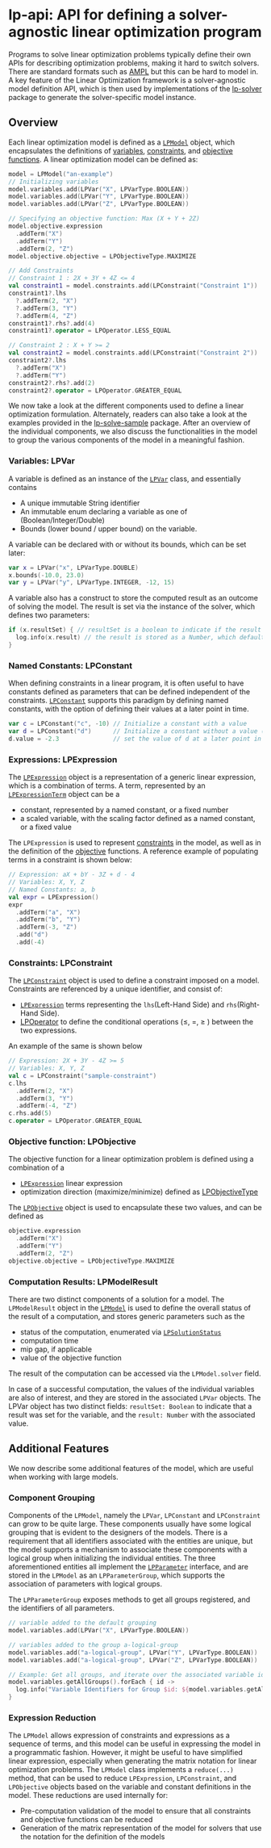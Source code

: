 # lp-api: API for defining a solver-agnostic linear optimization program

Programs to solve linear optimization problems typically define their own APIs for describing optimization problems,
making it hard to switch solvers. There are standard formats such as [AMPL](https://ampl.com) but this can be hard to
model in. A key feature of the Linear Optimization framework is a solver-agnostic model definition API, which is then
used by implementations of the [lp-solver](../lp-solver/README.md) package to generate the solver-specific model
instance.

## Overview

Each linear optimization model is defined as a [`LPModel`](#lpmodel) object, which encapsulates the definitions of
[variables](#lpvar), [constraints](#lpconstraint), and [objective functions](#lpobjective). A linear optimization model
can be defined as:

```kotlin
model = LPModel("an-example")
// Initializing variables
model.variables.add(LPVar("X", LPVarType.BOOLEAN))
model.variables.add(LPVar("Y", LPVarType.BOOLEAN))
model.variables.add(LPVar("Z", LPVarType.BOOLEAN))

// Specifying an objective function: Max (X + Y + 2Z)
model.objective.expression
  .addTerm("X")
  .addTerm("Y")
  .addTerm(2, "Z")
model.objective.objective = LPObjectiveType.MAXIMIZE

// Add Constraints
// Constraint 1 : 2X + 3Y + 4Z <= 4
val constraint1 = model.constraints.add(LPConstraint("Constraint 1"))
constraint1?.lhs
  ?.addTerm(2, "X")
  ?.addTerm(3, "Y")
  ?.addTerm(4, "Z")
constraint1?.rhs?.add(4)
constraint1?.operator = LPOperator.LESS_EQUAL

// Constraint 2 : X + Y >= 2
val constraint2 = model.constraints.add(LPConstraint("Constraint 2"))
constraint2?.lhs
  ?.addTerm("X")
  ?.addTerm("Y")
constraint2?.rhs?.add(2)
constraint2?.operator = LPOperator.GREATER_EQUAL
```

We now take a look at the different components used to define a linear optimization formulation. Alternately, readers
can also take a look at the examples provided in the [lp-solve-sample](../lp-solver-sample/README.md) package. After an
overview of the individual components, we also discuss the functionalities in the model to group the various components
of the model in a meaningful fashion.

### Variables: LPVar <a ame="lpvar"></a>

A variable is defined as an instance of the [`LPVar`](src/main/kotlin/com/lpapi/model/LPVar.kt) class, and essentially
contains

* A unique immutable String identifier
* An immutable enum declaring a variable as one of (Boolean/Integer/Double)
* Bounds (lower bound / upper bound) on the variable.

A variable can be declared with or without its bounds, which can be set later:

```kotlin
var x = LPVar("x", LPVarType.DOUBLE)
x.bounds(-10.0, 23.0)
var y = LPVar("y", LPVarType.INTEGER, -12, 15)
```

A variable also has a construct to store the computed result as an outcome of solving the model. The result is set via
the instance of the solver, which defines two parameters:

```kotlin
if (x.resultSet) { // resultSet is a boolean to indicate if the result was set
  log.info(x.result) // the result is stored as a Number, which defaults to 0
}
```

### Named Constants: LPConstant

When defining constraints in a linear program, it is often useful to have constants defined as parameters that can be
defined independent of the constraints. [`LPConstant`](./src/main/kotlin/com/lpapi/model/LPConstant.kt) supports this
paradigm by defining named constants, with the option of defining their values at a later point in time.

```kotlin
var c = LPConstant("c", -10) // Initialize a constant with a value
var d = LPConstant("d")      // Initialize a constant without a value (defaults to 0)
d.value = -2.3               // set the value of d at a later point in time. 
```

### Expressions: LPExpression <a name="lpexpression"></a>

The [`LPExpression`](./src/main/kotlin/com/lpapi/model/LPExpression.kt) object is a representation of a generic linear
expression, which is a combination of terms. A term, represented by
an [`LPExpressionTerm`](./src/main/kotlin/com/lpapi/model/LPExpressionTerm.kt) object can be a

* constant, represented by a named constant, or a fixed number
* a scaled variable, with the scaling factor defined as a named constant, or a fixed value

The `LPExpression` is used to represent [constraints](#lpconstraint) in the model, as well as in the definition of the
[objective](#lpobjective) functions. A reference example of populating terms in a constraint is shown below:

```kotlin
// Expression: aX + bY - 3Z + d - 4
// Variables: X, Y, Z
// Named Constants: a, b 
val expr = LPExpression()
expr
  .addTerm("a", "X")
  .addTerm("b", "Y")
  .addTerm(-3, "Z")
  .add("d")
  .add(-4)
```

### Constraints: LPConstraint <a name="lpconstraint"></a>

The [`LPConstraint`](./src/main/kotlin/com/lpapi/model/LPConstraint.kt) object is used to define a constraint imposed on
a model. Constraints are referenced by a unique identifier, and consist of:

* [`LPExpression`](#lpexpression) terms representing the `lhs`(Left-Hand Side) and `rhs`(Right-Hand Side).
* [LPOperator](./src/main/kotlin/com/lpapi/model/enums/LPOperator.kt) to define the conditional operations
  (&leq;, =, &geq; ) between the two expressions.

An example of the same is shown below

```kotlin
// Expression: 2X + 3Y - 4Z >= 5
// Variables: X, Y, Z
val c = LPConstraint("sample-constraint")
c.lhs
  .addTerm(2, "X")
  .addTerm(3, "Y")
  .addTerm(-4, "Z")
c.rhs.add(5)
c.operator = LPOperator.GREATER_EQUAL
```

### Objective function: LPObjective <a name="lpobjective"></a>

The objective function for a linear optimization problem is defined using a combination of a

* [`LPExpression`](#lpexpression) linear expression
* optimization direction (maximize/minimize) defined as
  [LPObjectiveType](./src/main/kotlin/com/lpapi/model/enums/LPObjectiveType.kt)

The [`LPObjective`](./src/main/kotlin/com/lpapi/model/LPObjective.kt) object is used to encapsulate these two values,
and can be defined as

```kotlin
objective.expression
  .addTerm("X")
  .addTerm("Y")
  .addTerm(2, "Z")
objective.objective = LPObjectiveType.MAXIMIZE
```

### Computation Results: LPModelResult

There are two distinct components of a solution for a model. The `LPModelResult` object in
the [`LPModel`](./src/main/kotlin/com/lpapi/model/LPModel.kt) is used to define the overall status of the result of a
computation, and stores generic parameters such as the

* status of the computation, enumerated
  via [`LPSolutionStatus`](./src/main/kotlin/com/lpapi/model/enums/LPSolutionStatus.kt)
* computation time
* mip gap, if applicable
* value of the objective function

The result of the computation can be accessed via the `LPModel.solver` field.

In case of a successful computation, the values of the individual variables are also of interest, and they are stored in
the associated `LPVar` objects. The LPVar object has two distinct fields: `resultSet: Boolean` to indicate that a result
was set for the variable, and the `result: Number` with the associated value.

## Additional Features

We now describe some additional features of the model, which are useful when working with large models.

### Component Grouping

Components of the `LPModel`, namely the `LPVar`, `LPConstant` and `LPConstraint` can grow to be quite large. These
components usually have some logical grouping that is evident to the designers of the models. There is a requirement
that all identifiers associated with the entities are unique, but the model supports a mechanism to associate these
components with a logical group when initializing the individual entities. The three aforementioned entities all
implement the [`LPParameter`](./src/main/kotlin/com/lpapi/model/LPParameter.kt) interface, and are stored in the
`LPModel` as an `LPParameterGroup`, which supports the association of parameters with logical groups.

The `LPParameterGroup` exposes methods to get all groups registered, and the identifiers of all parameters.

```kotlin
// variable added to the default grouping
model.variables.add(LPVar("X", LPVarType.BOOLEAN))

// variables added to the group a-logical-group
model.variables.add("a-logical-group", LPVar("Y", LPVarType.BOOLEAN))
model.variables.add("a-logical-group", LPVar("Z", LPVarType.BOOLEAN))

// Example: Get all groups, and iterate over the associated variable identifiers in the group
model.variables.getAllGroups().forEach { id ->
  log.info("Variable Identifiers for Group $id: ${model.variables.getAllIdentifiers(id).orEmpty()}")
}
```

### Expression Reduction

The `LPModel` allows expression of constraints and expressions as a sequence of terms, and this model can be useful in
expressing the model in a programmatic fashion. However, it might be useful to have simplified linear expression,
especially when generating the matrix notation for linear optimization problems. The `LPModel` class implements a
`reduce(...)` method, that can be used to reduce `LPExpression`, `LPConstraint`, and `LPObjective` objects based on the
variable and constant definitions in the model. These reductions are used internally for:

* Pre-computation validation of the model to ensure that all constraints and objective functions can be reduced
* Generation of the matrix representation of the model for solvers that use the notation for the definition of the
  models
